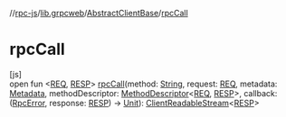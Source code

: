 //[rpc-js](../../../index.md)/[lib.grpcweb](../index.md)/[AbstractClientBase](index.md)/[rpcCall](rpc-call.md)

# rpcCall

[js]\
open fun &lt;[REQ](rpc-call.md), [RESP](rpc-call.md)&gt; [rpcCall](rpc-call.md)(method: [String](https://kotlinlang.org/api/latest/jvm/stdlib/kotlin/-string/index.html), request: [REQ](rpc-call.md), metadata: [Metadata](../-metadata/index.md), methodDescriptor: [MethodDescriptor](../-method-descriptor/index.md)&lt;[REQ](rpc-call.md), [RESP](rpc-call.md)&gt;, callback: ([RpcError](../index.md#2067006156%2FClasslikes%2F854961009), response: [RESP](rpc-call.md)) -&gt; [Unit](https://kotlinlang.org/api/latest/jvm/stdlib/kotlin/-unit/index.html)): [ClientReadableStream](../-client-readable-stream/index.md)&lt;[RESP](rpc-call.md)&gt;
